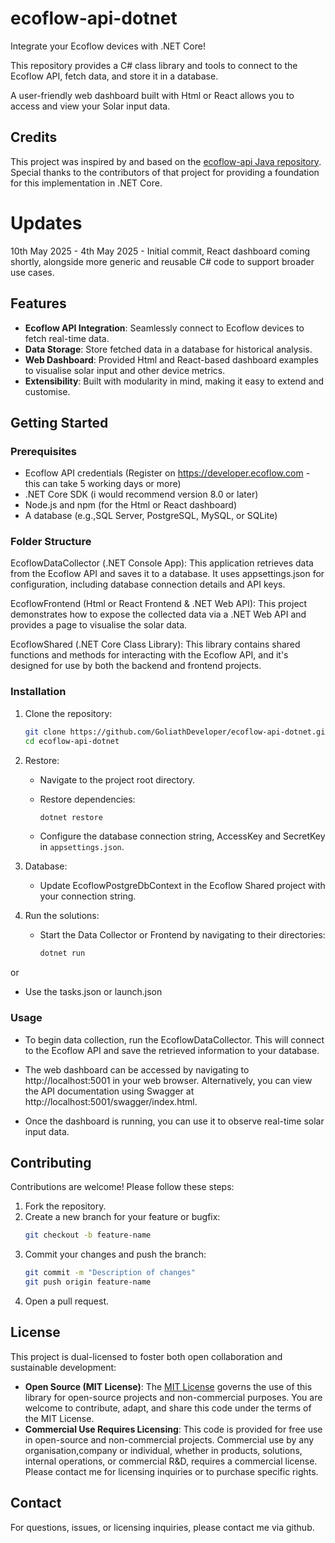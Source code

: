 # ecoflow-api-dotnet

Integrate your Ecoflow devices with .NET Core! 

This repository provides a C# class library and tools to connect to the Ecoflow API, fetch data, and store it in a database. 

A user-friendly web dashboard built with Html or React allows you to access and view your Solar input data.

## Credits

This project was inspired by and based on the [ecoflow-api Java repository](https://github.com/tess1o/ecoflow-api). Special thanks to the contributors of that project for providing a foundation for this implementation in .NET Core.

# Updates
10th May 2025 - 
4th May 2025 - Initial commit, React dashboard coming shortly, alongside more generic and reusable C# code to support broader use cases.

## Features

- **Ecoflow API Integration**: Seamlessly connect to Ecoflow devices to fetch real-time data.
- **Data Storage**: Store fetched data in a database for historical analysis.
- **Web Dashboard**: Provided Html and React-based dashboard examples to visualise solar input and other device metrics.
- **Extensibility**: Built with modularity in mind, making it easy to extend and customise.

## Getting Started

### Prerequisites

- Ecoflow API credentials (Register on https://developer.ecoflow.com - this can take 5 working days or more)
- .NET Core SDK (i would recommend version 8.0 or later)
- Node.js and npm (for the Html or React dashboard)
- A database (e.g.,SQL Server, PostgreSQL, MySQL, or SQLite)

### Folder Structure
EcoflowDataCollector (.NET Console App): 
This application retrieves data from the Ecoflow API and saves it to a database. It uses appsettings.json for configuration, including database connection details and API keys.

EcoflowFrontend (Html or React Frontend & .NET Web API): 
This project demonstrates how to expose the collected data via a .NET Web API and provides a page to visualise the solar data.

EcoflowShared (.NET Core Class Library): 
This library contains shared functions and methods for interacting with the Ecoflow API, and it's designed for use by both the backend and frontend projects.

### Installation

1. Clone the repository:
   ```bash
   git clone https://github.com/GoliathDeveloper/ecoflow-api-dotnet.git
   cd ecoflow-api-dotnet
   ```

2. Restore:
   - Navigate to the project root directory.
   - Restore dependencies:
     ```bash
     dotnet restore
     ```

   - Configure the database connection string, AccessKey and SecretKey in `appsettings.json`.

3. Database:
   - Update EcoflowPostgreDbContext in the Ecoflow Shared project with your connection string.

4. Run the solutions:
   - Start the Data Collector or Frontend by navigating to their directories:
     ```bash
     dotnet run
     ```
or 
   - Use the tasks.json or launch.json 

### Usage

- To begin data collection, run the EcoflowDataCollector. This will connect to the Ecoflow API and save the retrieved information to your database.

- The web dashboard can be accessed by navigating to http://localhost:5001 in your web browser. Alternatively, you can view the API documentation using Swagger at http://localhost:5001/swagger/index.html.

- Once the dashboard is running, you can use it to observe real-time solar input data.

## Contributing

Contributions are welcome! Please follow these steps:

1. Fork the repository.
2. Create a new branch for your feature or bugfix:
   ```bash
   git checkout -b feature-name
   ```
3. Commit your changes and push the branch:
   ```bash
   git commit -m "Description of changes"
   git push origin feature-name
   ```
4. Open a pull request.

## License

This project is dual-licensed to foster both open collaboration and sustainable development:

- **Open Source (MIT License)**: The [MIT License](LICENSE) governs the use of this library for open-source projects and non-commercial purposes. You are welcome to contribute, adapt, and share this code under the terms of the MIT License.
- **Commercial Use Requires Licensing**: This code is provided for free use in open-source and non-commercial projects. Commercial use by any organisation,company or individual, whether in products, solutions, internal operations, or commercial R&D, requires a commercial license. Please contact me for licensing inquiries or to purchase specific rights.

## Contact

For questions, issues, or licensing inquiries, please contact me via github.

